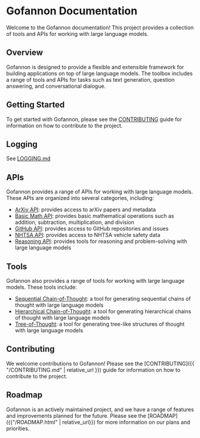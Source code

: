 # Gofannon Documentation  
Welcome to the Gofannon documentation! This project provides a collection of tools and APIs for working with large language models.  
  
## Overview  
Gofannon is designed to provide a flexible and extensible framework for building applications on top of large language models. The toolbox includes a range of tools and APIs for tasks such as text generation, question answering, and conversational dialogue.  
  
## Getting Started  
To get started with Gofannon, please see the [CONTRIBUTING](../CONTRIBUTING.html) guide for information on how to contribute to the project.  

## Logging

See [LOGGING.md](LOGGING.md)

## APIs  
Gofannon provides a range of APIs for working with large language models. These APIs are organized into several categories, including:  
  
* [ArXiv API](arxiv/): provides access to arXiv papers and metadata  
* [Basic Math API](basic_math/): provides basic mathematical operations such as addition, subtraction, multiplication, and division  
* [GitHub API](github/): provides access to GitHub repositories and issues  
* [NHTSA API](nhsta/): provides access to NHTSA vehicle safety data  
* [Reasoning API](reasoning/): provides tools for reasoning and problem-solving with large language models  
  
## Tools  
Gofannon also provides a range of tools for working with large language models. These tools include:  
  
* [Sequential Chain-of-Thought](reasoning/sequential_cot.html): a tool for generating sequential chains of thought with large language models  
* [Hierarchical Chain-of-Thought](reasoning/hierarchical_cot.html): a tool for generating hierarchical chains of thought with large language models  
* [Tree-of-Thought](reasoning/tree_of_thought.html): a tool for generating tree-like structures of thought with large language models  
  
## Contributing  
We welcome contributions to Gofannon! Please see the [CONTRIBUTING]({{ "/CONTRIBUTING.md" | relative_url }}) guide for information on how to contribute to the project.  
  
## Roadmap  
Gofannon is an actively maintained project, and we have a range of features and improvements planned for the future. Please see the [ROADMAP]({{"/ROADMAP.html" | relative_url}}) for more information on our plans and priorities.  
